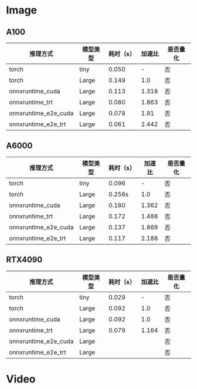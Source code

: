 # Image
## A100
  
| 推理方式             | 模型类型 | 耗时（s） | 加速比 | 是否量化 |
| -------------------- | -------- | --------- | ------ | -------- |
| torch                | tiny     | 0.050     | -      | 否       |
| torch                | Large    | 0.149     | 1.0    | 否       |
| onnxruntime_cuda     | Large    | 0.113     | 1.318  | 否       |
| onnxruntime_trt      | Large    | 0.080     | 1.863  | 否       |
| onnxruntime_e2e_cuda | Large    | 0.078     | 1.91   | 否       |
| onnxruntime_e2e_trt  | Large    | 0.061     | 2.442  | 否       |


## A6000
  
| 推理方式             | 模型类型 | 耗时（s） | 加速比 | 是否量化 |
| -------------------- | -------- | --------- | ------ | -------- |
| torch                | tiny     | 0.096     | -      | 否       |
| torch                | Large    | 0.256s    | 1.0    | 否       |
| onnxruntime_cuda     | Large    | 0.180     | 1.362  | 否       |
| onnxruntime_trt      | Large    | 0.172     | 1.488  | 否       |
| onnxruntime_e2e_cuda | Large    | 0.137     | 1.869  | 否       |
| onnxruntime_e2e_trt  | Large    | 0.117     | 2.188  | 否       |

## RTX4090
| 推理方式             | 模型类型 | 耗时（s） | 加速比 | 是否量化 |
| -------------------- | -------- | --------- | ------ | -------- |
| torch                | tiny     | 0.029     | -      | 否       |
| torch                | Large    | 0.092     | 1.0    | 否       |
| onnxruntime_cuda     | Large    | 0.092     | 1.0    | 否       |
| onnxruntime_trt      | Large    | 0.079     | 1.164  | 否       |
| onnxruntime_e2e_cuda | Large    |           |        | 否       |
| onnxruntime_e2e_trt  | Large    |           |        | 否       |

# Video
